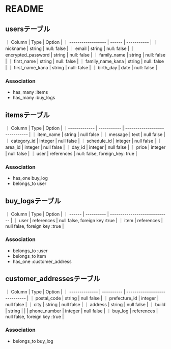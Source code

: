 # README

## usersテーブル
｜ Column             | Type   | Option      |
｜ ------------------ | ------ | ----------- |
｜ nickname           | string | null: false |
｜ email              | string | null: false |
｜ encrypted_password | string | null: false |
｜ family_name        | string | null: false |
｜ first_name         | string | null: false |
｜ family_name_kana   | string | null: false |
｜ first_name_kana    | string | null: false |
｜ birth_day          | date   | null: false |

### Association
- has_many :items
- has_many :buy_logs

## itemsテーブル
｜ Column       | Type        | Option                         |
｜------------- | ----------- | ------------------------------ |
｜ item_name    | string      | null false                     |
｜ message      | text        | null false                     |
｜ category_id  | integer     | null false                     |
｜ schedule_id  | integer     | null false                     |
｜ area_id      | integer     | null false                     |
｜ day_id       | integer     | null false                     |
｜ price        | integer     | null false                     |
｜ user         | references  | null: false, foreign_key: true |

### Association
- has_one buy_log
- belongs_to user

## buy_logsテーブル
｜ Column | Type       | Option                        |
｜ ------ | ---------- | ----------------------------- |
｜ user   | references | null false, foreign key :true |
｜ item   | references | null false, foreign key :true |

### Association 
- belongs_to :user
- belongs_to item
- has_one :customer_address

## customer_addressesテーブル
｜ Column         | Type       | Option                        |
｜ -------------- | ---------- | ----------------------------- |
｜ postal_code    | string     | null false                    |
｜ prefecture_id  | integer    | null false                    |
｜ city           | string     | null false                    |
｜ address        | string     | null false                    |
｜ build          | string     |                               |
| phone_number    | integer    | null false                    |
｜ buy_log        | references | null false, foreign key :true |

### Association 
- belongs_to buy_log
